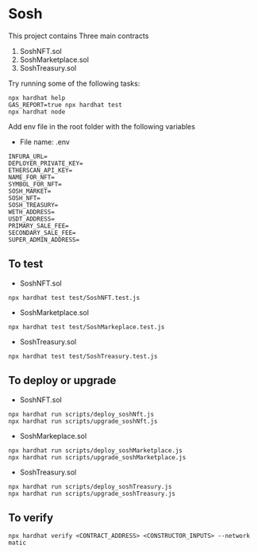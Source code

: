 # Sosh

This project contains Three main contracts 
1. SoshNFT.sol
2. SoshMarketplace.sol
3. SoshTreasury.sol

Try running some of the following tasks:

```shell
npx hardhat help
GAS_REPORT=true npx hardhat test
npx hardhat node
```
Add env file in the root folder with the following variables
- File name: .env
```
INFURA_URL=
DEPLOYER_PRIVATE_KEY=
ETHERSCAN_API_KEY=
NAME_FOR_NFT=
SYMBOL_FOR_NFT=
SOSH_MARKET=
SOSH_NFT=
SOSH_TREASURY=
WETH_ADDRESS=
USDT_ADDRESS=
PRIMARY_SALE_FEE=
SECONDARY_SALE_FEE=
SUPER_ADMIN_ADDRESS=
```
## To test 

- SoshNFT.sol
```shell
npx hardhat test test/SoshNFT.test.js
```
- SoshMarketplace.sol
```shell
npx hardhat test test/SoshMarkeplace.test.js
```
- SoshTreasury.sol
```shell
npx hardhat test test/SoshTreasury.test.js
```
## To deploy or upgrade

- SoshNFT.sol
```shell
npx hardhat run scripts/deploy_soshNft.js
npx hardhat run scripts/upgrade_soshNft.js
```
- SoshMarkeplace.sol
```
npx hardhat run scripts/deploy_soshMarketplace.js
npx hardhat run scripts/upgrade_soshMarketplace.js
```
- SoshTreasury.sol
```
npx hardhat run scripts/deploy_soshTreasury.js
npx hardhat run scripts/upgrade_soshTreasury.js
```
## To verify

```
npx hardhat verify <CONTRACT_ADDRESS> <CONSTRUCTOR_INPUTS> --network matic
```